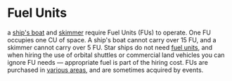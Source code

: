 # Fuel Units

a [ship's boat](r214) and [skimmer](r215c) require Fuel Units
(FUs) to operate. One FU occupies one CU of space. A ship's
boat cannot carry over 15 FU, and a skimmer cannot carry over
5 FU.
Star ships do not need [fuel units](r212), and when hiring
the use of orbital shuttles or commercial land vehicles you can
ignore FU needs — appropriate fuel is part of the hiring cost.
FUs are purchased in [various areas](r205), and are sometimes
acquired by events.
